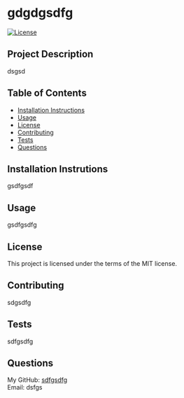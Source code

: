 # gdgdgsdfg  

  [![License](https://img.shields.io/badge/License-MIT-blue.svg)](https://opensource.org/licenses/MIT)

## Project Description

  dsgsd

## Table of Contents

  * [Installation Instructions](#installation)
  * [Usage](#usage)
  * [License](#license)
  * [Contributing](#contributing)
  * [Tests](#tests)
  * [Questions](#questions)

## Installation Instrutions

  gsdfgsdf

## Usage

  gsdfgsdfg

## License

  This project is licensed under the terms of the MIT license.  

## Contributing

sdgsdfg

## Tests

sdfgsdfg

## Questions

My GitHub: [sdfgsdfg](https://github.com/sdfgsdfg)  
Email: dsfgs
